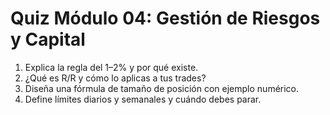 # Quiz Módulo 04: Gestión de Riesgos y Capital

1) Explica la regla del 1–2% y por qué existe.
2) ¿Qué es R/R y cómo lo aplicas a tus trades?
3) Diseña una fórmula de tamaño de posición con ejemplo numérico.
4) Define límites diarios y semanales y cuándo debes parar.
